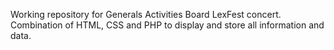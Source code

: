 Working repository for Generals Activities Board LexFest concert. Combination of HTML, CSS and PHP to display and store all information and data.
